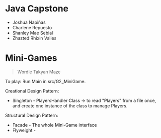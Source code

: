 # Java Capstone
  - Joshua Napiñas
  - Charlene Repuesto
  - Shanley Mae Sebial
  - Zhazted Rhixin Valles

# Mini-Games
  > Wordle
  > Takyan
  > Maze

  To play: Run Main in src/G2_MiniGame.

  Creational Design Pattern:
  + Singleton - PlayersHandler Class
                    -> to read "Players" from a file once, and create one instance of the class to manage Players.

  Structural Design Pattern:
  + Facade - The whole Mini-Game interface
  + Flyweight - 
